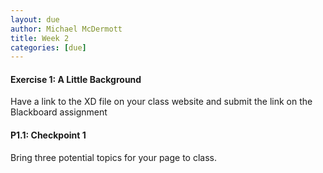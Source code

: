 ```yaml
---
layout: due
author: Michael McDermott
title: Week 2
categories: [due]
---
```

#### Exercise 1: A Little Background
Have a link to the XD file on your class website and submit the link on the Blackboard assignment

#### P1.1: Checkpoint 1
Bring three potential topics for your page to class.
